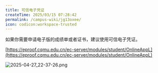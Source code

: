 ```yaml
---
title: 可信电子凭证
createTime: 2025/03/15 07:28:42
permalink: /campus-wiki/jg13oxee/
icon: codicon:workspace-trusted
---
```


如果你需要申请电子版的成绩单或者证书，建议使用可信电子凭证。

[https://eproof.cqmu.edu.cn/ec-server/modules/student/OnlineAppL](https://eproof.cqmu.edu.cn/ec-server/modules/student/OnlineAppL)

![2025-04-27_22-37-26.png](../../../../.vuepress/public/src/2025-04-27_22-37-26.png)